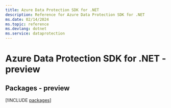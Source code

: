 ```yaml
---
title: Azure Data Protection SDK for .NET
description: Reference for Azure Data Protection SDK for .NET
ms.date: 02/14/2024
ms.topic: reference
ms.devlang: dotnet
ms.service: dataprotection
---
```

# Azure Data Protection SDK for .NET - preview
## Packages - preview
[!INCLUDE [packages](data-protection-index.md)]